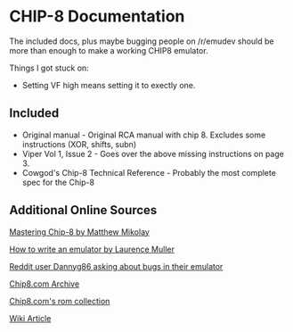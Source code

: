 # CHIP-8 Documentation
The included docs, plus maybe bugging people on /r/emudev should be more than enough to make a working CHIP8 emulator.

Things I got stuck on:
* Setting VF high means setting it to exectly one.

Included
--------
* Original manual - Original RCA manual with chip 8. Excludes some instructions (XOR, shifts, subn)
* Viper Vol 1, Issue 2 - Goes over the above missing instructions on page 3.
* Cowgod's Chip-8 Technical Reference - Probably the most complete spec for the Chip-8

Additional Online Sources
-------------------------
[Mastering Chip-8 by Matthew Mikolay](http://mattmik.com/files/chip8/mastering/chip8.html)

[How to write an emulator by Laurence Muller](http://www.multigesture.net/articles/how-to-write-an-emulator-chip-8-interpreter/)

[Reddit user Dannyg86 asking about bugs in their emulator](https://www.reddit.com/r/EmuDev/comments/5so1bo/chip8_emu_questions/)

[Chip8.com Archive](https://web.archive.org/web/20161002171937/http://chip8.com/)

[Chip8.com's rom collection](https://web.archive.org/web/20161020052454/http://chip8.com/downloads/Chip-8%20Pack.zip)

[Wiki Article](https://en.wikipedia.org/wiki/CHIP-8)

